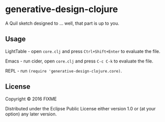 # generative-design-clojure

A Quil sketch designed to ... well, that part is up to you.

## Usage

LightTable - open `core.clj` and press `Ctrl+Shift+Enter` to evaluate the file.

Emacs - run cider, open `core.clj` and press `C-c C-k` to evaluate the file.

REPL - run `(require 'generative-design-clojure.core)`.

## License

Copyright © 2016 FIXME

Distributed under the Eclipse Public License either version 1.0 or (at
your option) any later version.
